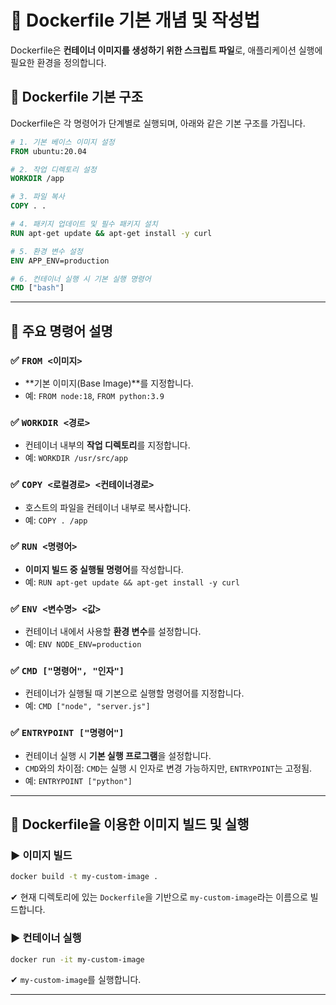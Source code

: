 # 🐳 Dockerfile 기본 개념 및 작성법

Dockerfile은 **컨테이너 이미지를 생성하기 위한 스크립트 파일**로, 애플리케이션 실행에 필요한 환경을 정의합니다.

## 📌 Dockerfile 기본 구조

Dockerfile은 각 명령어가 단계별로 실행되며, 아래와 같은 기본 구조를 가집니다.

```dockerfile
# 1. 기본 베이스 이미지 설정
FROM ubuntu:20.04

# 2. 작업 디렉토리 설정
WORKDIR /app

# 3. 파일 복사
COPY . .

# 4. 패키지 업데이트 및 필수 패키지 설치
RUN apt-get update && apt-get install -y curl

# 5. 환경 변수 설정
ENV APP_ENV=production

# 6. 컨테이너 실행 시 기본 실행 명령어
CMD ["bash"]
```

---

## 📌 주요 명령어 설명

### ✅ `FROM <이미지>`

- **기본 이미지(Base Image)**를 지정합니다.
- 예: `FROM node:18`, `FROM python:3.9`

### ✅ `WORKDIR <경로>`

- 컨테이너 내부의 **작업 디렉토리**를 지정합니다.
- 예: `WORKDIR /usr/src/app`

### ✅ `COPY <로컬경로> <컨테이너경로>`

- 호스트의 파일을 컨테이너 내부로 복사합니다.
- 예: `COPY . /app`

### ✅ `RUN <명령어>`

- **이미지 빌드 중 실행될 명령어**를 작성합니다.
- 예: `RUN apt-get update && apt-get install -y curl`

### ✅ `ENV <변수명> <값>`

- 컨테이너 내에서 사용할 **환경 변수**를 설정합니다.
- 예: `ENV NODE_ENV=production`

### ✅ `CMD ["명령어", "인자"]`

- 컨테이너가 실행될 때 기본으로 실행할 명령어를 지정합니다.
- 예: `CMD ["node", "server.js"]`

### ✅ `ENTRYPOINT ["명령어"]`

- 컨테이너 실행 시 **기본 실행 프로그램**을 설정합니다.
- `CMD`와의 차이점: `CMD`는 실행 시 인자로 변경 가능하지만, `ENTRYPOINT`는 고정됨.
- 예: `ENTRYPOINT ["python"]`

---

## 📌 Dockerfile을 이용한 이미지 빌드 및 실행

### ▶ **이미지 빌드**

```bash
docker build -t my-custom-image .
```

✔ 현재 디렉토리에 있는 `Dockerfile`을 기반으로 `my-custom-image`라는 이름으로 빌드합니다.

### ▶ **컨테이너 실행**

```bash
docker run -it my-custom-image
```

✔ `my-custom-image`를 실행합니다.

---
